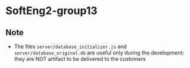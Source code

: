 # SoftEng2-group13

## Note

- The files `server/database_initializer.js` and `server/database_original.db` are useful only during the development: they are NOT artifact to be delivered to the customers